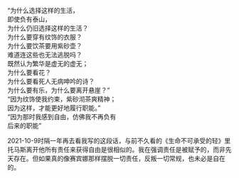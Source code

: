 <p class="has-line-data" data-line-start="0" data-line-end="15">“为什么选择这样的生活，<br>
即使负有泰山，<br>
为什么仍旧选择这样的生活？<br>
为什么要穿有纹饰的衣服？<br>
为什么要饮茶要用紫砂壶？<br>
难道连这些也无法逃脱吗？<br>
 既然认为繁华是虚无的虚无；<br>
为什么要看花？<br>
为什么要看死人无病呻吟的诗？<br>
为什么要有乐，为什么要离开悬崖？” <br>
  “因为纹饰使我约束，紫砂沏茶爽精神；<br>
因为这样，才能更好地履行职能。”<br>
“因为那时我感到自由，仿佛我不再负有<br>
后来的职能”</p>

2021-10-9时隔一年再去看我写的这段话，与前不久看的《生命不可承受的轻》里托马斯离开他所有责任来获得自由是很相似的。我在强调责任是被赋予的，而非先天存在。但如果真的像赛宾娜那样摆脱一切责任，反叛一切常规，也未必是自在的。
